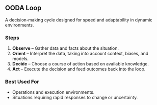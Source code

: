 ## OODA Loop

A decision-making cycle designed for speed and adaptability in dynamic environments.

### Steps

1. **Observe** – Gather data and facts about the situation.
2. **Orient** – Interpret the data, taking into account context, biases, and models.
3. **Decide** – Choose a course of action based on available knowledge.
4. **Act** – Execute the decision and feed outcomes back into the loop.

### Best Used For

- Operations and execution environments.
- Situations requiring rapid responses to change or uncertainty.
